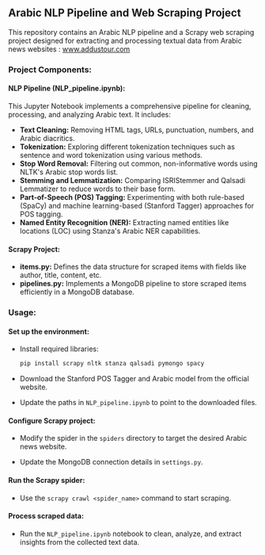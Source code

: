## Arabic NLP Pipeline and Web Scraping Project

This repository contains an Arabic NLP pipeline and a Scrapy web scraping project designed for extracting and processing textual data from Arabic news websites : www.addustour.com

### Project Components:

#### NLP Pipeline (NLP_pipeline.ipynb):

This Jupyter Notebook implements a comprehensive pipeline for cleaning, processing, and analyzing Arabic text. It includes:

- **Text Cleaning:** Removing HTML tags, URLs, punctuation, numbers, and Arabic diacritics.
- **Tokenization:** Exploring different tokenization techniques such as sentence and word tokenization using various methods.
- **Stop Word Removal:** Filtering out common, non-informative words using NLTK's Arabic stop words list.
- **Stemming and Lemmatization:** Comparing ISRIStemmer and Qalsadi Lemmatizer to reduce words to their base form.
- **Part-of-Speech (POS) Tagging:** Experimenting with both rule-based (SpaCy) and machine learning-based (Stanford Tagger) approaches for POS tagging.
- **Named Entity Recognition (NER):** Extracting named entities like locations (LOC) using Stanza's Arabic NER capabilities.

#### Scrapy Project:

- **items.py:** Defines the data structure for scraped items with fields like author, title, content, etc.
- **pipelines.py:** Implements a MongoDB pipeline to store scraped items efficiently in a MongoDB database.

### Usage:

#### Set up the environment:

- Install required libraries:

    ```bash
    pip install scrapy nltk stanza qalsadi pymongo spacy
    ```

- Download the Stanford POS Tagger and Arabic model from the official website.

- Update the paths in `NLP_pipeline.ipynb` to point to the downloaded files.

#### Configure Scrapy project:

- Modify the spider in the `spiders` directory to target the desired Arabic news website.

- Update the MongoDB connection details in `settings.py`.

#### Run the Scrapy spider:

- Use the `scrapy crawl <spider_name>` command to start scraping.

#### Process scraped data:

- Run the `NLP_pipeline.ipynb` notebook to clean, analyze, and extract insights from the collected text data.

